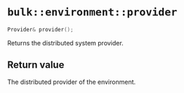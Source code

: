# `bulk::environment::provider`

```cpp
Provider& provider();
```

Returns the distributed system provider.

## Return value

The distributed provider of the environment.
